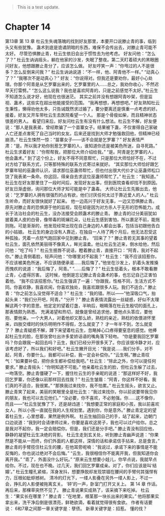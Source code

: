 > This is a test update.
# Chapter 14

第13章 第 13 章
杜云生失魂落魄的找到好友那里，本要开口说滕止青的事，临到头又有些犹豫。
蛊术到底是诡谲阴暗的东西，难保不会传出去，对滕止青可能不太好。
尽管恐惧滕止青，杜云生依旧会出于惯性去为他考虑。
好友问他：“怎么了？”
杜云生讷讷摇头，躺在他家的沙发，失眠了整夜。第二天盯着硕大的黑眼圈问好友，他想跟滕止青分了，应该怎么做。
好友哼笑一声：“你甩过的人不是很多？怎么反倒来问我？”
杜云生讷讷说道：“不一样，他、阿青他不一样。”
“动真心了？”
“我哪次不是动真心？”
好友：“你说得对。但我还是要劝你，最好小心处理。你那个阿青是从乞罗寨出来的，乞罗寨里的人……总之，我劝你收心，不然迟早天打雷劈。”
“怎么这么说我？我也是喜欢阿青的，只是之前感觉不太好。”杜云生不知道怎么说才好，他现在也很迷茫。
其实之前并没有想跟阿青吵架，但是监视、蛊术，这些实在超出他能接受的范围。
“我再想想，再想想吧。”
好友熟知杜云生秉性，懒得劝他太多，只告诫既然求过婚了，要分要离还是慎重一点考虑的好。接着，好友又开车带杜云生去医院看望一个人。
那是个骨瘦如柴，而且精神状态很差的男人。
看望归来后，好友问杜云生有没有什么想法。杜云生不解，好友便说：“那人是我表弟，曾经欺骗了一个苗寨女子。结果被下蛊，不仅害得自己家破人亡还差点害死了自己当时的女友。后来还是找到大师才勉强救回他，但精神已经崩溃。”
杜云生悚然一惊：“苗寨女子——该不会就是乞罗寨？”
好友表情严肃：“是。所以我才劝你别惹乞罗寨的人，谁知道你还是被美色所迷，自寻死路。”
杜云生求着好友：“你帮帮我，把那位大师介绍给我。”
“是。阿青是乞罗寨的人，他会蛊术。”
到了这个份上，好友不得不同意帮忙，只是那位大师恰好不在，不过对方给了联系方式，只等那特殊的联系方式寄过来就好。
“其实那位大师恰好跟乞罗寨年轻的巫蛊师认识，请求那位巫蛊师帮忙，但也付出很大代价才让巫蛊师松口饶了我表弟一条命。你这回，得亲自去求这位巫蛊师帮忙了。”
杜云生：“我知道。”
杜云生在好友那里住了一段时间后，发现好友出事，但到医院查看却找不到原因。好友日渐虚弱，询问那位大师才知可能是中了蛊毒。
大师让杜云生先搬出去，他说：“乞罗寨的人拥有很强烈的占有欲，他们讨厌任何太过于靠近爱人的人。”
杜云生听命，而好友很快就好了起来。
他一边高兴于好友无事，一边又恐惧滕止青。
原先对滕止青的恐惧源于他的监视，现在却是因为对方杀人于无形的恐怖能力。成长于法治社会的杜云生，没办法接受会顾蛊术的滕止青。
滕止青的过分美丽犹如披着美人皮的白骨，像带毒的斑斓花朵，让杜云生感到害怕，所以裹足不前，能拖则拖。可是渐渐的，他发现经常出现在自己身边的人都会出事，包括当初跟他告白的小姑娘。
杜云生的身边没有人靠近，在独自一人待了两个月后，他无法忍受这种孤独，凭着一点怒气跑回家中见到滕止青。
“回来了？”
滕止青若无其事的望着杜云生，面孔依然美丽得不像真人，眸光温柔。他让杜云生近来，倒水给他，然后问他：“吃了吗？”
杜云生抿唇不说话，瞪着滕止青，直接开口：“阿青，我对不起你。”
滕止青侧着脸，轻声问他：“你哪里对不起我？”
杜云生：“我不应该招惹你，不应该被美色所迷，不应该随便承诺……我后悔了。”他坐在沙发上，扒着头发推搡而愧疚的说道：“我后悔了，阿青。”
“……后悔了？”
杜云生低着头，根本不敢看滕止青，心虚得厉害。
这时候，他倒是忘记滕止青会蛊术的事，也忘记自己正害怕着他。
“我不应该招惹你。”杜云生强调了一遍：“你跟我，性格不同，生活方式不同。你喜欢静，我喜欢闹，你喜欢独处，我喜欢跟很多人玩。我们不适合。”
滕止青：“你之前怎么没觉得不适合？”
杜云生：“我的错。所以——”他深吸口气，抬起头来：“我们分开吧，阿青。”
“分开？”
滕止青表情流露出一丝疑惑，好似不太理解这两个字的意思。他定定的望着灯盏，半晌后，眼睛落在杜云生殷切的面孔上，那表情颇为熟悉。
充满渴望和热切，就像是曾经追求他，要他点头答应，要他抱、要他亲。一个大男人，对着他却又那么娇，熟稔的亲近，熟稔的依偎进怀里来，四肢交缠时的快乐明明作不得假，怎么就变了？
才一年半不到，怎么就变了？
滕止青疑惑不解，蹲下来望着杜云生，忽略掉心口疼得要窒息的感觉。他捧起杜云生的脸，在那张曾吐出许多爱娇话语的嘴角落下轻吻。
“你是要我回乞罗寨吗？你会跟我一起回去吗？云生，我们已经分开很多天了。你应该很冷静才对，应该考虑好了，所以我们和好吧。”
杜云生撇开目光：“我是说……我们分手。对不起，阿青，你要什么，我都可以补偿，我一定会补偿你。”
“云生啊。”滕止青叹气：“如果要补偿，把你余生都补偿给我吧。”
杜云生：“除此之外，你可以提任何要求。”
滕止青摇头：“你明知道不可能。”
他亲着杜云生的脸，但杜云生躲了过去，一吻落空。滕止青僵硬了一下，握住杜云生的手亲昵的说道：“那这样好不好，我回乞罗寨，你还像以前那样回去找我？”
杜云生皱眉：“阿青，你这样不好看。我们真的不适合，我很累。”
“那换我过来找你，我不怕累。”
杜云生摇头，欲言又止。
滕止青笑了起来，美丽的笑眼里全是杜云生：“我过来找你，你以前说要带我见你的朋友，我也可以去见他们。”
“没必要，你不喜欢，不必勉强。你……这不像你，而且——”杜云生犹豫了下，还是胡诌道：“我想要正常的家庭和小孩，我以前喜欢女人，所以小孩一直就在我的人生规划里。遇到你，你是意外。”
滕止青定定的望着杜云生，心里想着，果然是例外啊。
杜云生抽回自己的手，站了起来，边朝门口边说道：“我到时会请律师过来，你要是喜欢这房子，我也可以过户给你。总之是我对不起你，我一定会赔偿你。但是，我们还是分手吧。”
滕止青没有回应他，静静的凝望杜云生决绝的背影。
杜云生走到玄关处，听到滕止青幽声说道：“你果然是不能从一而终，你们外面的人都这样，深情的话和承诺信手拈来，总是食言。”
滕止青的手臂揽住杜云生的腰，在他耳旁呢喃：“我说过，承诺下来的事情是不能反悔的，你也说过绝对不会后悔。”
“云生，我很相信你不能离开我，但我知道你会离开我。”
“乖了，外面没什么好玩。”
“原来云生想要小娃儿，你早点说，我就早点给你。不过，现在也不晚。过几天，我们回乞罗寨成亲。对了，你们应该是叫‘结婚’。”
杜云生瞳孔紧缩，浑身发抖，想要挣脱却发现禁锢在腰间的手臂何其强悍有力，压根如蚍蜉撼树。
清冷的灯光下，一缕人影叠在另外一缕人影上，不过一会，挣扎的人影便被拖离玄关。
‘砰’的一声，卧室门打开又关上。
第 14 章
作话。
再后来，那棵草突然不见了。
滕止青说果实成熟了，该采摘下来吃掉。
杜云生：“果实长在哪里？”
滕止青：“在地里，根茎那一块长出来的果实。”
他将那果实拿出来，洗干净后倒是很漂亮，鲜艳欲滴，看着就觉得很有食欲。
作者有话要说：
6和7章之间那一章关键字是：孽债。
新章关键字是：招惹。
懂的伐？